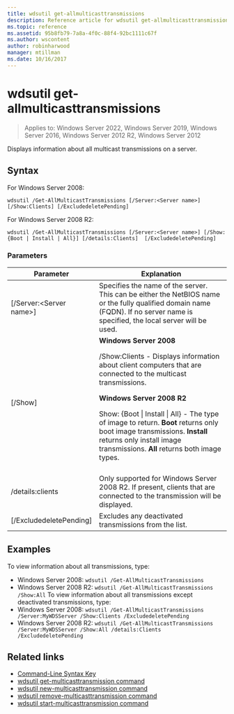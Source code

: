```yaml
---
title: wdsutil get-allmulticasttransmissions
description: Reference article for wdsutil get-allmulticasttransmissions, which displays information about all multicast transmissions on a server.
ms.topic: reference
ms.assetid: 95b8fb79-7a8a-4f0c-88f4-92bc1111c67f
ms.author: wscontent
author: robinharwood
manager: mtillman
ms.date: 10/16/2017
---
```


# wdsutil get-allmulticasttransmissions

>Applies to: Windows Server 2022, Windows Server 2019, Windows Server 2016, Windows Server 2012 R2, Windows Server 2012

Displays information about all multicast transmissions on a server.

## Syntax

For Windows Server 2008:

```
wdsutil /Get-AllMulticastTransmissions [/Server:<Server name>] [/Show:Clients] [/ExcludedeletePending]
```

For Windows Server 2008 R2:

```
wdsutil /Get-AllMulticastTransmissions [/Server:<Server name>] [/Show:{Boot | Install | All}] [/details:Clients]  [/ExcludedeletePending]
```

### Parameters

| Parameter | Explanation |
|--|--|
| [/Server:\<Server name\>] | Specifies the name of the server. This can be either the NetBIOS name or the fully qualified domain name (FQDN). If no server name is specified, the local server will be used. |
| [/Show] | **Windows Server 2008**<p>/Show:Clients - Displays information about client computers that are connected to the multicast transmissions.<p>**Windows Server 2008 R2**<p>Show: {Boot &#124; Install &#124; All} - The type of image to return.                                **Boot** returns only boot image transmissions.                                  **Install** returns only install image                                 transmissions. **All** returns both image                                 types. |
|  |  |
| /details:clients | Only supported for Windows Server 2008 R2. If present, clients that are connected to                              the transmission will be displayed. |
| [/ExcludedeletePending] | Excludes any deactivated transmissions from the list. |

## Examples

To view information about all transmissions, type:
- Windows Server 2008: `wdsutil /Get-AllMulticastTransmissions`
- Windows Server 2008 R2: `wdsutil /Get-AllMulticastTransmissions /Show:All`
  To view information about all transmissions except deactivated transmissions, type:
- Windows Server 2008: `wdsutil /Get-AllMulticastTransmissions /Server:MyWDSServer /Show:Clients /ExcludedeletePending`
- Windows Server 2008 R2: `wdsutil /Get-AllMulticastTransmissions /Server:MyWDSServer /Show:All /details:Clients /ExcludedeletePending`

## Related links

- [Command-Line Syntax Key](command-line-syntax-key.md)
- [wdsutil get-multicasttransmission command](wdsutil-get-multicasttransmission.md)
- [wdsutil new-multicasttransmission command](wdsutil-new-multicasttransmission.md)
- [wdsutil remove-multicasttransmission command](wdsutil-remove-multicasttransmission.md)
- [wdsutil start-multicasttransmission command](wdsutil-start-multicasttransmission.md)
